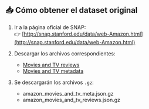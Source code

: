 ## 📥 Cómo obtener el dataset original

1. Ir a la página oficial de SNAP:  
   👉 [http://snap.stanford.edu/data/web-Amazon.html](http://snap.stanford.edu/data/web-Amazon.html)

2. Descargar los archivos correspondientes:  
   - [Movies and TV reviews](http://snap.stanford.edu/data/amazon/productGraph/categoryFiles/reviews_Movies_and_TV_5.json.gz)  
   - [Movies and TV metadata](http://snap.stanford.edu/data/amazon/productGraph/categoryFiles/meta_Movies_and_TV.json.gz)  

3. Se descargarán los archivos `.gz`:  

   - amazon_movies_and_tv_meta.json.gz
   - amazon_movies_and_tv_reviews.json.gz
